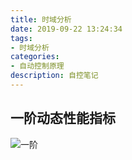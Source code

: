 ```yaml
---
title: 时域分析
date: 2019-09-22 13:24:34
tags:
- 时域分析
categories:
- 自动控制原理
description: 自控笔记
---
```


<!--more-->

## 一阶动态性能指标
![一阶](sy_1.png)


